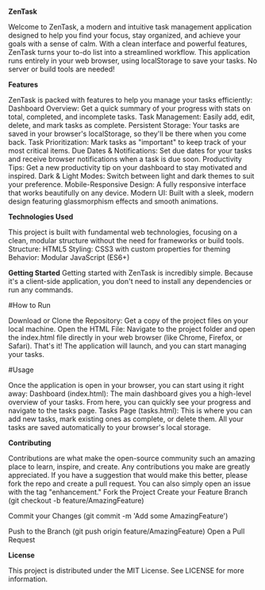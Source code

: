 **ZenTask** 

Welcome to ZenTask, a modern and intuitive task management application designed to help you find your focus, stay organized, and achieve your goals with a sense of calm. With a clean interface and powerful features, ZenTask turns your to-do list into a streamlined workflow.
This application runs entirely in your web browser, using localStorage to save your tasks. No server or build tools are needed!


**Features**

ZenTask is packed with features to help you manage your tasks efficiently:
Dashboard Overview: Get a quick summary of your progress with stats on total, completed, and incomplete tasks.
Task Management: Easily add, edit, delete, and mark tasks as complete.
Persistent Storage: Your tasks are saved in your browser's localStorage, so they'll be there when you come back.
Task Prioritization: Mark tasks as "important" to keep track of your most critical items.
Due Dates & Notifications: Set due dates for your tasks and receive browser notifications when a task is due soon.
Productivity Tips: Get a new productivity tip on your dashboard to stay motivated and inspired.
Dark & Light Modes: Switch between light and dark themes to suit your preference.
Mobile-Responsive Design: A fully responsive interface that works beautifully on any device.
Modern UI: Built with a sleek, modern design featuring glassmorphism effects and smooth animations.

**Technologies Used**

This project is built with fundamental web technologies, focusing on a clean, modular structure without the need for frameworks or build tools.
Structure: HTML5
Styling: CSS3 with custom properties for theming
Behavior: Modular JavaScript (ES6+)

**Getting Started**
Getting started with ZenTask is incredibly simple. Because it's a client-side application, you don't need to install any dependencies or run any commands.

#How to Run

Download or Clone the Repository: Get a copy of the project files on your local machine.
Open the HTML File: Navigate to the project folder and open the index.html file directly in your web browser (like Chrome, Firefox, or Safari).
That's it! The application will launch, and you can start managing your tasks.

#Usage

Once the application is open in your browser, you can start using it right away:
Dashboard (index.html): The main dashboard gives you a high-level overview of your tasks. From here, you can quickly see your progress and navigate to the tasks page.
Tasks Page (tasks.html): This is where you can add new tasks, mark existing ones as complete, or delete them. All your tasks are saved automatically to your browser's local storage.

**Contributing**

Contributions are what make the open-source community such an amazing place to learn, inspire, and create. Any contributions you make are greatly appreciated.
If you have a suggestion that would make this better, please fork the repo and create a pull request. You can also simply open an issue with the tag "enhancement."
Fork the Project
Create your Feature Branch (git checkout -b feature/AmazingFeature)

Commit your Changes (git commit -m 'Add some AmazingFeature')

Push to the Branch (git push origin feature/AmazingFeature)
Open a Pull Request

**License**

This project is distributed under the MIT License. See LICENSE for more information.
